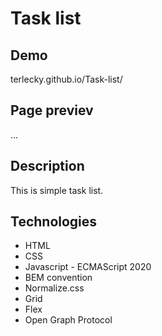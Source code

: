 # Task list

## Demo

terlecky.github.io/Task-list/

## Page previev

...

## Description
This is simple task list.

## Technologies
- HTML
- CSS
- Javascript - ECMAScript 2020
- BEM convention
- Normalize.css
- Grid
- Flex
- Open Graph Protocol
